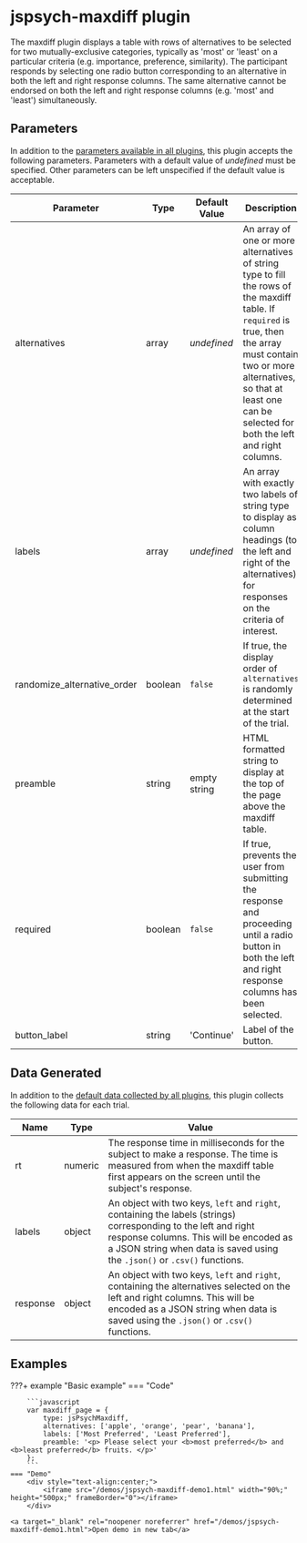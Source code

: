 # jspsych-maxdiff plugin

The maxdiff plugin displays a table with rows of alternatives to be selected for two mutually-exclusive categories, typically as 'most' or 'least' on a particular criteria (e.g. importance, preference, similarity). The participant responds by selecting one radio button corresponding to an alternative in both the left and right response columns. The same alternative cannot be endorsed on both the left and right response columns (e.g. 'most' and 'least') simultaneously.

## Parameters

In addition to the [parameters available in all plugins](/overview/plugins#parameters-available-in-all-plugins), this plugin accepts the following parameters. Parameters with a default value of *undefined* must be specified. Other parameters can be left unspecified if the default value is acceptable.

Parameter | Type | Default Value | Description
----------|------|---------------|------------
alternatives | array | *undefined* | An array of one or more alternatives of string type to fill the rows of the maxdiff table. If `required` is true, then the array must contain two or more alternatives, so that at least one can be selected for both the left and right columns.
labels | array | *undefined* | An array with exactly two labels of string type to display as column headings (to the left and right of the alternatives) for responses on the criteria of interest.
randomize_alternative_order | boolean | `false` | If true, the display order of `alternatives` is randomly determined at the start of the trial.
preamble | string | empty string | HTML formatted string to display at the top of the page above the maxdiff table.
required | boolean | `false` | If true, prevents the user from submitting the response and proceeding until a radio button in both the left and right response columns has been selected.
button_label | string |  'Continue' | Label of the button.


## Data Generated

In addition to the [default data collected by all plugins](/overview/plugins#data-collected-by-all-plugins), this plugin collects the following data for each trial.

Name | Type | Value
-----|------|------
rt | numeric | The response time in milliseconds for the subject to make a response. The time is measured from when the maxdiff table first appears on the screen until the subject's response.
labels | object | An object with two keys, `left` and `right`, containing the labels (strings) corresponding to the left and right response columns. This will be encoded as a JSON string when data is saved using the `.json()` or `.csv()` functions. 
response | object | An object with two keys, `left` and `right`, containing the alternatives selected on the left and right columns. This will be encoded as a JSON string when data is saved using the `.json()` or `.csv()` functions. 


## Examples

???+ example "Basic example"
    === "Code"

        ```javascript
        var maxdiff_page = {
            type: jsPsychMaxdiff,
            alternatives: ['apple', 'orange', 'pear', 'banana'],
            labels: ['Most Preferred', 'Least Preferred'],
            preamble: '<p> Please select your <b>most preferred</b> and <b>least preferred</b> fruits. </p>'
        };
        ```    
    === "Demo"
        <div style="text-align:center;">
            <iframe src="/demos/jspsych-maxdiff-demo1.html" width="90%;" height="500px;" frameBorder="0"></iframe>
        </div>

    <a target="_blank" rel="noopener noreferrer" href="/demos/jspsych-maxdiff-demo1.html">Open demo in new tab</a>

